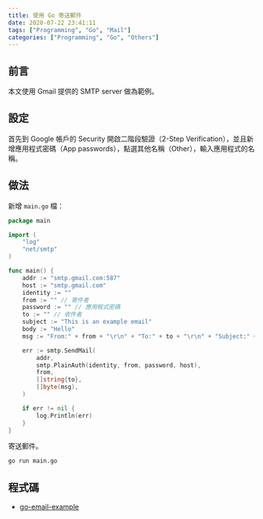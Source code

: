 ```yaml
---
title: 使用 Go 寄送郵件
date: 2020-07-22 23:41:11
tags: ["Programming", "Go", "Mail"]
categories: ["Programming", "Go", "Others"]
---
```


## 前言

本文使用 Gmail 提供的 SMTP server 做為範例。

## 設定

首先到 Google 帳戶的 Security 開啟二階段驗證（2-Step Verification），並且新增應用程式密碼（App passwords），點選其他名稱（Other），輸入應用程式的名稱。

## 做法

新增 `main.go` 檔：

```go
package main

import (
	"log"
	"net/smtp"
)

func main() {
	addr := "smtp.gmail.com:587"
	host := "smtp.gmail.com"
	identity := ""
	from := "" // 寄件者
	password := "" // 應用程式密碼
	to := "" // 收件者
	subject := "This is an example email"
	body := "Hello"
	msg := "From:" + from + "\r\n" + "To:" + to + "\r\n" + "Subject:" + subject + "\r\n" + body

	err := smtp.SendMail(
		addr,
		smtp.PlainAuth(identity, from, password, host),
		from,
		[]string{to},
		[]byte(msg),
	)

	if err != nil {
		log.Println(err)
	}
}
```

寄送郵件。

```bash
go run main.go
```

## 程式碼

- [go-email-example](https://github.com/memochou1993/go-email-example)
